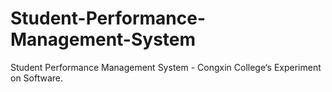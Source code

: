 # Student-Performance-Management-System
Student Performance Management System - Congxin College‘s Experiment on Software.
